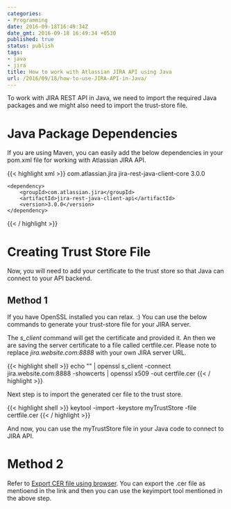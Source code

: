 ```yaml
---
categories:
- Programming
date: 2016-09-18T16:49:34Z
date_gmt: 2016-09-18 16:49:34 +0530
published: true
status: publish
tags:
- java
- jira
title: How to work with Atlassian JIRA API using Java
url: /2016/09/18/how-to-use-JIRA-API-in-Java/
---
```


To work with JIRA REST API in Java, we need to import the required Java packages and we might also need to import the trust-store file.

Java Package Dependencies
=========================
If you are using Maven, you can easily add the below dependencies in your pom.xml file for working with Atlassian JIRA API.

{{< highlight xml >}}
    <dependency>
        <groupId>com.atlassian.jira</groupId>
        <artifactId>jira-rest-java-client-core</artifactId>
        <version>3.0.0</version>
    </dependency>

    <dependency>
        <groupId>com.atlassian.jira</groupId>
        <artifactId>jira-rest-java-client-api</artifactId>
        <version>3.0.0</version>
    </dependency>
{{< / highlight >}}

# Creating Trust Store File 
Now, you will need to add your certificate to the trust store so that Java can connect to your API backend. 

## Method 1
If you have OpenSSL installed you can relax. :) You can use the below commands to generate your trust-store file for your JIRA server.

The *s_client* command will get the certificate and provided it. An then we are saving the server certificate to a file called certfile.cer. Please note to replace *jira.website.com:8888* with your own JIRA server URL.

{{< highlight shell >}}
echo "" | openssl s_client -connect jira.website.com:8888 -showcerts | openssl x509 -out certfile.cer
{{< / highlight >}}

Next step is to import the generated cer file to the trust store.

{{< highlight shell >}}
keytool -import -keystore myTrustStore -file certfile.cer
{{< / highlight >}}

And now, you can use the myTrustStore file in your Java code to connect to JIRA API.

Method 2
========

Refer to <a href="http://docs.bvstools.com/home/ssl-documentation/exporting-certificate-authorities-cas-from-a-website" target="_blank">Export CER file using browser</a>. You can export the .cer file as mentioend in the link and then you can use the keyimport tool mentioned in the above step.
